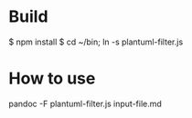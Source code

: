 # Build

$ npm install
$ cd ~/bin; ln -s plantuml-filter.js

# How to use
pandoc -F plantuml-filter.js input-file.md
